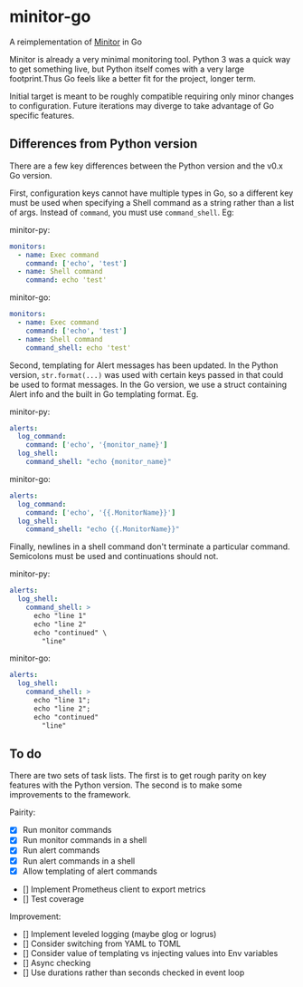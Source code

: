 # minitor-go

A reimplementation of [Minitor](https://git.iamthefij/iamthefij/minitor) in Go

Minitor is already a very minimal monitoring tool. Python 3 was a quick way to get something live, but Python itself comes with a very large footprint.Thus Go feels like a better fit for the project, longer term.

Initial target is meant to be roughly compatible requiring only minor changes to configuration. Future iterations may diverge to take advantage of Go specific features.

## Differences from Python version

There are a few key differences between the Python version and the v0.x Go version. 

First, configuration keys cannot have multiple types in Go, so a different key must be used when specifying a Shell command as a string rather than a list of args. Instead of `command`, you must use `command_shell`. Eg:

minitor-py:
```yaml
monitors:
  - name: Exec command
    command: ['echo', 'test']
  - name: Shell command
    command: echo 'test'
```

minitor-go:
```yaml
monitors:
  - name: Exec command
    command: ['echo', 'test']
  - name: Shell command
    command_shell: echo 'test'
```

Second, templating for Alert messages has been updated. In the Python version, `str.format(...)` was used with certain keys passed in that could be used to format messages. In the Go version, we use a struct containing Alert info and the built in Go templating format. Eg.

minitor-py:
```yaml
alerts:
  log_command:
    command: ['echo', '{monitor_name}']
  log_shell:
    command_shell: "echo {monitor_name}"
```

minitor-go:
```yaml
alerts:
  log_command:
    command: ['echo', '{{.MonitorName}}']
  log_shell:
    command_shell: "echo {{.MonitorName}}"
```

Finally, newlines in a shell command don't terminate a particular command. Semicolons must be used and continuations should not.

minitor-py:
```yaml
alerts:
  log_shell:
    command_shell: >
      echo "line 1"
      echo "line 2"
      echo "continued" \
        "line"
```

minitor-go:
```yaml
alerts:
  log_shell:
    command_shell: >
      echo "line 1";
      echo "line 2";
      echo "continued"
        "line"
```

## To do
There are two sets of task lists. The first is to get rough parity on key features with the Python version. The second is to make some improvements to the framework.

Pairity:

  - [x] Run monitor commands
  - [x] Run monitor commands in a shell
  - [x] Run alert commands
  - [x] Run alert commands in a shell
  - [x] Allow templating of alert commands
  - [] Implement Prometheus client to export metrics
  - [] Test coverage

Improvement:

  - [] Implement leveled logging (maybe glog or logrus)
  - [] Consider switching from YAML to TOML
  - [] Consider value of templating vs injecting values into Env variables
  - [] Async checking
  - [] Use durations rather than seconds checked in event loop